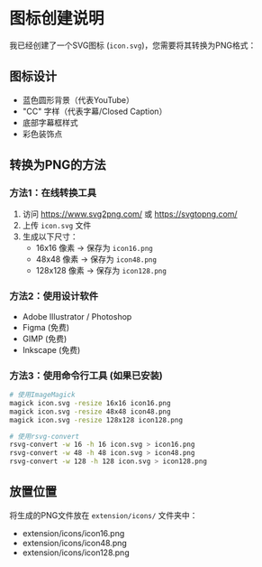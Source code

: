 # 图标创建说明

我已经创建了一个SVG图标 (`icon.svg`)，您需要将其转换为PNG格式：

## 图标设计
- 蓝色圆形背景（代表YouTube）
- "CC" 字样（代表字幕/Closed Caption）
- 底部字幕框样式
- 彩色装饰点

## 转换为PNG的方法

### 方法1：在线转换工具
1. 访问 https://www.svg2png.com/ 或 https://svgtopng.com/
2. 上传 `icon.svg` 文件
3. 生成以下尺寸：
   - 16x16 像素 → 保存为 `icon16.png`
   - 48x48 像素 → 保存为 `icon48.png`  
   - 128x128 像素 → 保存为 `icon128.png`

### 方法2：使用设计软件
- Adobe Illustrator / Photoshop
- Figma (免费)
- GIMP (免费)
- Inkscape (免费)

### 方法3：使用命令行工具 (如果已安装)
```bash
# 使用ImageMagick
magick icon.svg -resize 16x16 icon16.png
magick icon.svg -resize 48x48 icon48.png
magick icon.svg -resize 128x128 icon128.png

# 使用rsvg-convert
rsvg-convert -w 16 -h 16 icon.svg > icon16.png
rsvg-convert -w 48 -h 48 icon.svg > icon48.png
rsvg-convert -w 128 -h 128 icon.svg > icon128.png
```

## 放置位置
将生成的PNG文件放在 `extension/icons/` 文件夹中：
- extension/icons/icon16.png
- extension/icons/icon48.png
- extension/icons/icon128.png